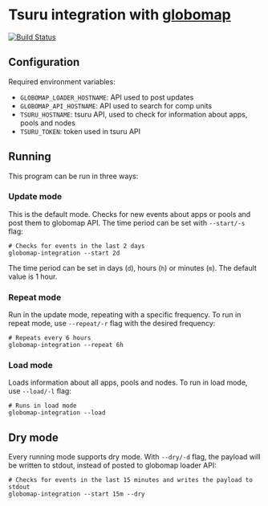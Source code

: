 # Tsuru integration with [globomap](https://github.com/globocom/globomap-api)

[![Build Status](https://travis-ci.org/tsuru/globomap-integration.svg?branch=master)](https://travis-ci.org/tsuru/globomap-integration)

## Configuration

Required environment variables:

- `GLOBOMAP_LOADER_HOSTNAME`: API used to post updates
- `GLOBOMAP_API_HOSTNAME`: API used to search for comp units
- `TSURU_HOSTNAME`: tsuru API, used to check for information about apps, pools and nodes
- `TSURU_TOKEN`: token used in tsuru API

## Running

This program can be run in three ways:

### Update mode

This is the default mode. Checks for new events about apps or pools and post them to globomap API. The time period can be set with `--start/-s` flag:

```
# Checks for events in the last 2 days
globomap-integration --start 2d
```

The time period can be set in days (`d`), hours (`h`) or minutes (`m`). The default value is 1 hour.

### Repeat mode

Run in the update mode, repeating with a specific frequency. To run in repeat mode, use `--repeat/-r` flag with the desired frequency:

```
# Repeats every 6 hours
globomap-integration --repeat 6h
```

### Load mode

Loads information about all apps, pools and nodes. To run in load mode, use `--load/-l` flag:

```
# Runs in load mode
globomap-integration --load
```

## Dry mode

Every running mode supports dry mode. With `--dry/-d` flag, the payload will be written to stdout, instead of posted to globomap loader API:

```
# Checks for events in the last 15 minutes and writes the payload to stdout
globomap-integration --start 15m --dry
```
